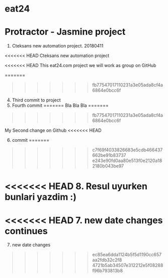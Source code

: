 # eat24 

# Protractor - Jasmine project

1. Cteksans new automation project. 20180411



<<<<<<< HEAD
Cteksans new automation project

<<<<<<< HEAD
This eat24.com project we will work as group on GitHub

=======
>>>>>>> fb77547017110231a3e05ada8cf4a6864e0bcc6f

4. Third commit to project
5. Fourth commit
=======
Bla Bla Bla
=======
>>>>>>> fb77547017110231a3e05ada8cf4a6864e0bcc6f


My Second change on Github
<<<<<<< HEAD


6. commit
=======
>>>>>>> c7f69f4033826683e5cdb466437662be91b83737
>>>>>>> e243e90fd0aa80e513f0e2120a182180b043be97

<<<<<<< HEAD
8. Resul uyurken bunlari yazdim :)
=======

<<<<<<< HEAD
7. new date changes continues
=======
7. new date changes
>>>>>>> ec85ea6dda1124b5f5d1190cc657aa2fdb32c2f8
>>>>>>> 4721b5ab34507e312212e5f08288f96b793813b8
